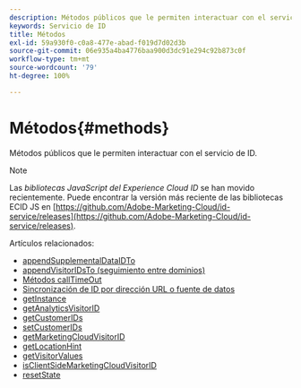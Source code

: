 ```yaml
---
description: Métodos públicos que le permiten interactuar con el servicio de ID.
keywords: Servicio de ID
title: Métodos
exl-id: 59a930f0-c0a8-477e-abad-f019d7d02d3b
source-git-commit: 06e935a4ba4776baa900d3dc91e294c92b873c0f
workflow-type: tm+mt
source-wordcount: '79'
ht-degree: 100%

---
```


# Métodos{#methods}

Métodos públicos que le permiten interactuar con el servicio de ID.

>[!NOTE]
>
>Las *bibliotecas JavaScript del Experience Cloud ID* se han movido recientemente. Puede encontrar la versión más reciente de las bibliotecas ECID JS en [https://github.com/Adobe-Marketing-Cloud/id-service/releases](https://github.com/Adobe-Marketing-Cloud/id-service/releases).

Artículos relacionados:

+ [appendSupplementalDataIDTo](appendsupplementaldataidto.md)
+ [appendVisitorIDsTo (seguimiento entre dominios)](appendvisitorid.md)
+ [Métodos callTimeOut](timeout-functions.md)
+ [Sincronización de ID por dirección URL o fuente de datos](idsync.md)
+ [getInstance](getinstance.md)
+ [getAnalyticsVisitorID](getanalyticsvisitorid.md)
+ [getCustomerIDs](getcustomerids.md)
+ [setCustomerIDs](setcustomerids.md)
+ [getMarketingCloudVisitorID](getmcvid.md)
+ [getLocationHint](getlocationhint.md)
+ [getVisitorValues](getvisitorvalues.md)
+ [isClientSideMarketingCloudVisitorID](client-side-id.md)
+ [resetState](resetstate.md)
